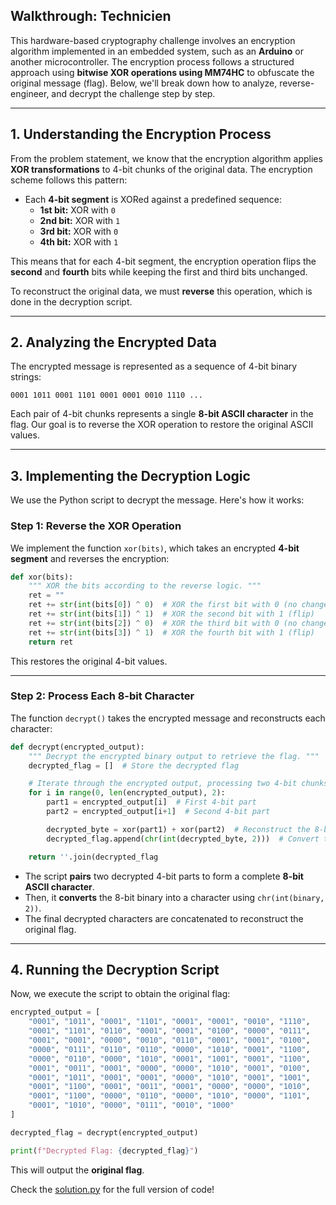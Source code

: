 ## **Walkthrough:  Technicien**

This hardware-based cryptography challenge involves an encryption algorithm implemented in an embedded system, such as an **Arduino** or another microcontroller. The encryption process follows a structured approach using **bitwise XOR operations using MM74HC** to obfuscate the original message (flag). Below, we'll break down how to analyze, reverse-engineer, and decrypt the challenge step by step.

---

## **1. Understanding the Encryption Process**

From the problem statement, we know that the encryption algorithm applies **XOR transformations** to 4-bit chunks of the original data. The encryption scheme follows this pattern:

- Each **4-bit segment** is XORed against a predefined sequence:
    - **1st bit:** XOR with `0`
    - **2nd bit:** XOR with `1`
    - **3rd bit:** XOR with `0`
    - **4th bit:** XOR with `1`

This means that for each 4-bit segment, the encryption operation flips the **second** and **fourth** bits while keeping the first and third bits unchanged.

To reconstruct the original data, we must **reverse** this operation, which is done in the decryption script.

---

## **2. Analyzing the Encrypted Data**

The encrypted message is represented as a sequence of 4-bit binary strings:

```
0001 1011 0001 1101 0001 0001 0010 1110 ...
```

Each pair of 4-bit chunks represents a single **8-bit ASCII character** in the flag. Our goal is to reverse the XOR operation to restore the original ASCII values.

---

## **3. Implementing the Decryption Logic**

We use the Python script to decrypt the message. Here's how it works:

### **Step 1: Reverse the XOR Operation**

We implement the function `xor(bits)`, which takes an encrypted **4-bit segment** and reverses the encryption:

```python
def xor(bits):
    """ XOR the bits according to the reverse logic. """
    ret = ""
    ret += str(int(bits[0]) ^ 0)  # XOR the first bit with 0 (no change)
    ret += str(int(bits[1]) ^ 1)  # XOR the second bit with 1 (flip)
    ret += str(int(bits[2]) ^ 0)  # XOR the third bit with 0 (no change)
    ret += str(int(bits[3]) ^ 1)  # XOR the fourth bit with 1 (flip)
    return ret
```

This restores the original 4-bit values.

---

### **Step 2: Process Each 8-bit Character**

The function `decrypt()` takes the encrypted message and reconstructs each character:

```python
def decrypt(encrypted_output):
    """ Decrypt the encrypted binary output to retrieve the flag. """
    decrypted_flag = []  # Store the decrypted flag

    # Iterate through the encrypted output, processing two 4-bit chunks at a time
    for i in range(0, len(encrypted_output), 2):
        part1 = encrypted_output[i]  # First 4-bit part
        part2 = encrypted_output[i+1]  # Second 4-bit part

        decrypted_byte = xor(part1) + xor(part2)  # Reconstruct the 8-bit character
        decrypted_flag.append(chr(int(decrypted_byte, 2)))  # Convert to ASCII

    return ''.join(decrypted_flag
```

- The script **pairs** two decrypted 4-bit parts to form a complete **8-bit ASCII character**.
- Then, it **converts** the 8-bit binary into a character using `chr(int(binary, 2))`.
- The final decrypted characters are concatenated to reconstruct the original flag.

---

## **4. Running the Decryption Script**

Now, we execute the script to obtain the original flag:

```python
encrypted_output = [
    "0001", "1011", "0001", "1101", "0001", "0001", "0010", "1110",
    "0001", "1101", "0110", "0001", "0001", "0100", "0000", "0111",
    "0001", "0001", "0000", "0010", "0110", "0001", "0001", "0100",
    "0000", "0111", "0110", "0110", "0000", "1010", "0001", "1100",
    "0000", "0110", "0000", "1010", "0001", "1001", "0001", "1100",
    "0001", "0011", "0001", "0000", "0000", "1010", "0001", "0100",
    "0001", "1011", "0001", "0001", "0000", "1010", "0001", "1001",
    "0001", "1100", "0001", "0011", "0001", "0000", "0000", "1010",
    "0001", "1100", "0000", "0110", "0000", "1010", "0000", "1101",
    "0001", "1010", "0000", "0111", "0010", "1000"
]

decrypted_flag = decrypt(encrypted_output)

print(f"Decrypted Flag: {decrypted_flag}")
```

This will output the **original flag**. 

Check the [solution.py](http://solution.py) for the full version of code!
